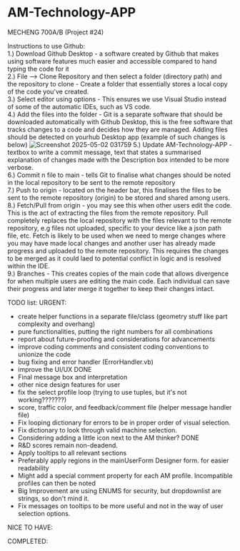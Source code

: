 # AM-Technology-APP
MECHENG 700A/B (Project #24)


Instructions to use Github:<br>
1.) Download Github Desktop - a software created by Github that makes using software features much easier and accessible compared to hand typing the code for it  
2.) File --> Clone Repository and then select a folder (directory path) and the repository to clone  - Create a folder that essentially stores a local copy of the code you've created.  
3.) Select editor using options - This ensures we use Visual Studio instead of some of the automatic IDEs, such as VS code.  
4.) Add the files into the folder - Git is a separate software that should be downloaded automatically with Github Desktop, this is the free software that tracks changes to a code and decides how they are managed. Adding files should be detected on yourhub Desktop app (example of such changes is below)
![Screenshot 2025-05-02 031759](https://github.com/user-attachments/assets/888d07c1-5873-464c-a62b-c58c85bf9a4c)
5.) Update AM-Technology-APP - textbox to write a commit message, text that states a summarised explanation of changes made with the Description box intended to be more verbose.  
6.) Commit n file to main - tells Git to  finalise what changes should be noted in the local repository to be sent to the remote repository  
7.) Push to origin - located on the header bar, this finalises the files to be sent to the remote repository (origin) to be stored and shared among users.  
8.) Fetch/Pull from origin - you may see this when other users edit the code. This is the act of extracting the files from the remote repository. Pull completely replaces the local repository with the files relevant to the remote repository, e.g files not uploaded, specific to your device like a json path file, etc. Fetch is likely to be used when we need to merge changes where you may have made local changes and another user has already made progress and uploaded to the remote repository. This requires the changes to be merged as it could laed to potential conflict in logic and is resolved within the IDE.  
9.) Branches - This creates copies of the main code that allows divergence for when multiple users are editing the main code. Each individual can save their progress and later merge it together to keep their changes intact.


TODO list:
URGENT:
- create helper functions in a separate file/class (geometry stuff like part complexity and overhang)
- pure functionalities, putting the right numbers for all combinations
- report about future-proofing and considerations for advancements
- improve coding comments and consistent coding conventions to unionize the code
- bug fixing and error handler (ErrorHandler.vb)
- improve the UI/UX DONE
- Final message box and interpretation
- other nice design features for user 
- fix the select profile loop (trying to use tuples, but it's not working???????)
- score, traffic color, and feedback/comment file (helper message handler file)
- Fix looping dictionary for errors to be in proper order of visual selection.
- Fix dictionary to look through valid machine selection.
- Considering adding a little icon next to the AM thinker? DONE
- R&D scores remain non-deadend.
- Apply tooltips to all relevant sections
- Preferably apply regions in the mainUserForm Designer form. for easier readability
- Might add a special comment property for each AM profile. Incompatible profiles can then be noted
- Big Improvement are using ENUMS for security, but dropdownlist are strings, so don't mind it.
- Fix messages on tooltips to be more useful and not in the way of user selection options.

NICE TO HAVE:


COMPLETED: